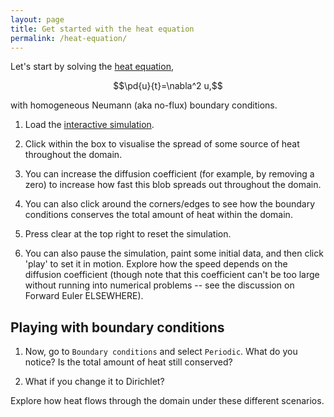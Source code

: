 ```yaml
---
layout: page
title: Get started with the heat equation
permalink: /heat-equation/
---
```

Let's start by solving the [heat equation](https://en.wikipedia.org/wiki/Heat_equation),

$$\pd{u}{t}=\nabla^2 u,$$

with homogeneous Neumann (aka no-flux) boundary conditions.

1. Load the [interactive simulation](/sim/?preset=heatEquation). 

1. Click within the box to visualise the spread of some source of heat throughout the domain. 

1. You can increase the diffusion coefficient (for example, by removing a zero) to increase how fast this blob spreads out throughout the domain. 

1. You can also click around the corners/edges to see how the boundary conditions conserves the total amount of heat within the domain. 

1. Press clear at the top right to reset the simulation. 

1. You can also pause the simulation, paint some initial data, and then click 'play' to set it in motion. Explore how the speed depends on the diffusion coefficient (though note that this coefficient can't be too large without running into numerical problems -- see the discussion on Forward Euler ELSEWHERE). 

## Playing with boundary conditions

1. Now, go to `Boundary conditions` and select `Periodic`. What do you notice? Is the total amount of heat still conserved? 

1. What if you change it to Dirichlet? 

Explore how heat flows through the domain under these different scenarios.
